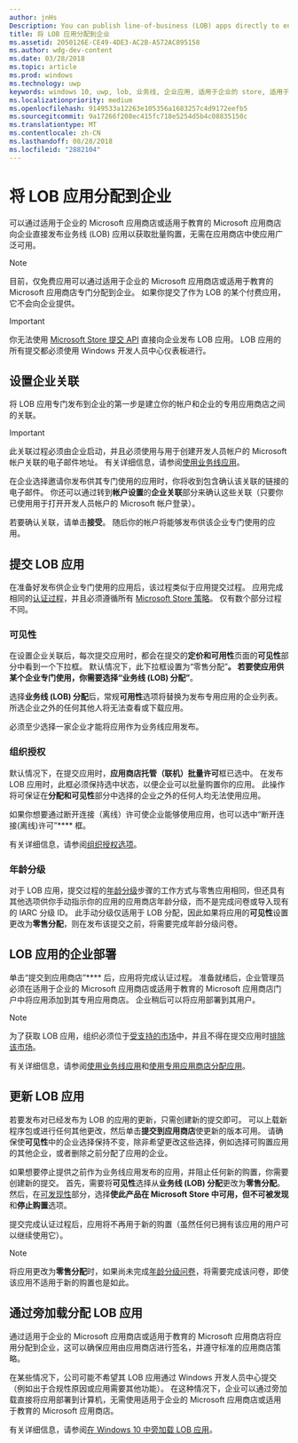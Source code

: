 ```yaml
---
author: jnHs
Description: You can publish line-of-business (LOB) apps directly to enterprises for volume acquisition via the Microsoft Store for Business or Microsoft Store for Education, without making the apps broadly available in the Store.
title: 将 LOB 应用分配到企业
ms.assetid: 2050126E-CE49-4DE3-AC2B-A572AC895158
ms.author: wdg-dev-content
ms.date: 03/28/2018
ms.topic: article
ms.prod: windows
ms.technology: uwp
keywords: windows 10, uwp, lob, 业务线, 企业应用, 适用于企业的 store, 适用于教育的 store, 企业
ms.localizationpriority: medium
ms.openlocfilehash: 9149533a12263e105356a1683257c4d9172eefb5
ms.sourcegitcommit: 9a17266f208ec415fc718e5254d5b4c08835150c
ms.translationtype: MT
ms.contentlocale: zh-CN
ms.lasthandoff: 08/28/2018
ms.locfileid: "2882104"
---
```

# <a name="distribute-lob-apps-to-enterprises"></a>将 LOB 应用分配到企业


可以通过适用于企业的 Microsoft 应用商店或适用于教育的 Microsoft 应用商店向企业直接发布业务线 (LOB) 应用以获取批量购置，无需在应用商店中使应用广泛可用。

> [!NOTE]
> 目前，仅免费应用可以通过适用于企业的 Microsoft 应用商店或适用于教育的 Microsoft 应用商店专门分配到企业。 如果你提交了作为 LOB 的某个付费应用，它不会向企业提供。 

> [!IMPORTANT]
> 你无法使用 [Microsoft Store 提交 API](../monetize/create-and-manage-submissions-using-windows-store-services.md) 直接向企业发布 LOB 应用。 LOB 应用的所有提交都必须使用 Windows 开发人员中心仪表板进行。


## <a name="set-up-the-enterprise-association"></a>设置企业关联

将 LOB 应用专门发布到企业的第一步是建立你的帐户和企业的专用应用商店之间的关联。

> [!IMPORTANT]
> 此关联过程必须由企业启动，并且必须使用与用于创建开发人员帐户的 Microsoft 帐户关联的电子邮件地址。 有关详细信息，请参阅[使用业务线应用](http://go.microsoft.com/fwlink/p/?LinkId=698846)。

在企业选择邀请你发布供其专门使用的应用时，你将收到包含确认该关联的链接的电子邮件。 你还可以通过转到**帐户设置**的**企业关联**部分来确认这些关联（只要你已使用用于打开开发人员帐户的 Microsoft 帐户登录）。

若要确认关联，请单击**接受**。 随后你的帐户将能够发布供该企业专门使用的应用。


## <a name="submit-lob-apps"></a>提交 LOB 应用

在准备好发布供企业专门使用的应用后，该过程类似于应用提交过程。 应用完成相同的[认证过程](the-app-certification-process.md)，并且必须遵循所有 [Microsoft Store 策略](https://docs.microsoft.com/legal/windows/agreements/store-policies)。 仅有数个部分过程不同。


### <a name="visibility"></a>可见性

在设置企业关联后，每次提交应用时，都会在提交的**定价和可用性**页面的**可见性**部分中看到一个下拉框。 默认情况下，此下拉框设置为“零售分配”****。 若要使应用供某个企业专门使用，你需要选择“业务线 (LOB) 分配”****。

选择**业务线 (LOB) 分配**后，常规**可用性**选项将替换为发布专用应用的企业列表。 所选企业之外的任何其他人将无法查看或下载应用。

必须至少选择一家企业才能将应用作为业务线应用发布。

<span id="organizational" />

### <a name="organizational-licensing"></a>组织授权

默认情况下，在提交应用时，**应用商店托管（联机）批量许可**框已选中。 在发布 LOB 应用时，此框必须保持选中状态，以便企业可以批量购置你的应用。 此操作将可保证在**分配和可见性**部分中选择的企业之外的任何人均无法使用应用。

如果你想要通过断开连接（离线）许可使企业能够使用应用，也可以选中“断开连接(离线)许可”**** 框。

有关详细信息，请参阅[组织授权选项](organizational-licensing.md)。


### <a name="age-ratings"></a>年龄分级

对于 LOB 应用，提交过程的[年龄分级](age-ratings.md)步骤的工作方式与零售应用相同，但还具有其他选项供你手动指示你的应用的应用商店年龄分级，而不是完成问卷或导入现有的 IARC 分级 ID。 此手动分级仅适用于 LOB 分配，因此如果将应用的**可见性**设置更改为**零售分配**，则在发布该提交之前，将需要完成年龄分级问卷。


## <a name="enterprise-deployment-of-lob-apps"></a>LOB 应用的企业部署

单击“提交到应用商店”**** 后，应用将完成认证过程。 准备就绪后，企业管理员必须在适用于企业的 Microsoft 应用商店或适用于教育的 Microsoft 应用商店门户中将应用添加到其专用应用商店。 企业稍后可以将应用部署到其用户。

> [!NOTE]
> 为了获取 LOB 应用，组织必须位于[受支持的市场](https://technet.microsoft.com/itpro/windows/whats-new/windows-store-for-business-overview#supported-markets)中，并且不得在提交应用时[排除该市场](define-pricing-and-market-selection.md)。 

有关详细信息，请参阅[使用业务线应用](http://go.microsoft.com/fwlink/p/?LinkId=698846)和[使用专用应用商店分配应用](http://go.microsoft.com/fwlink/p/?LinkId=698847)。


## <a name="update-lob-apps"></a>更新 LOB 应用

若要发布对已经发布为 LOB 的应用的更新，只需创建新的提交即可。 可以上载新程序包或进行任何其他更改，然后单击**提交到应用商店**使更新的版本可用。 请确保使**可见性**中的企业选择保持不变，除非希望更改这些选择，例如选择可购置应用的其他企业，或者删除之前分配了应用的企业。

如果想要停止提供之前作为业务线应用发布的应用，并阻止任何新的购置，你需要创建新的提交。 首先，需要将**可见性**选择从**业务线 (LOB) 分配**更改为**零售分配**。 然后，在[可发现性](choose-visibility-options.md#discoverability)部分，选择**使此产品在 Microsoft Store 中可用，但不可被发现**和**停止购置**选项。

提交完成认证过程后，应用将不再用于新的购置（虽然任何已拥有该应用的用户可以继续使用它）。

> [!NOTE]
> 将应用更改为**零售分配**时，如果尚未完成[年龄分级问卷](age-ratings.md)，将需要完成该问卷，即使该应用不适用于新的购置也是如此。


## <a name="distribute-lob-apps-through-sideloading"></a>通过旁加载分配 LOB 应用

通过适用于企业的 Microsoft 应用商店或适用于教育的 Microsoft 应用商店将应用分配到企业，这可以确保应用由应用商店进行签名，并遵守标准的应用商店策略。

在某些情况下，公司可能不希望其 LOB 应用通过 Windows 开发人员中心提交（例如出于合规性原因或应用需要其他功能）。 在这种情况下，企业可以通过旁加载直接将应用部署到计算机，无需使用适用于企业的 Microsoft 应用商店或适用于教育的 Microsoft 应用商店。

有关详细信息，请参阅[在 Windows 10 中旁加载 LOB 应用](http://go.microsoft.com/fwlink/p/?LinkId=623433)。

 

 




